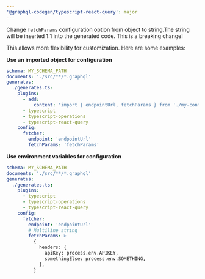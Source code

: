 ```yaml
---
'@graphql-codegen/typescript-react-query': major
---
```


Change `fetchParams` configuration option from object to string.The string will be inserted 1:1 into the generated code. This is a breaking change!

This allows more flexibility for customization. Here are some examples:

**Use an imported object for configuration**

```yaml
schema: MY_SCHEMA_PATH
documents: './src/**/*.graphql'
generates:
  ./generates.ts:
    plugins:
      - add:
          content: "import { endpointUrl, fetchParams } from './my-config';"
      - typescript
      - typescript-operations
      - typescript-react-query
    config:
      fetcher:
        endpoint: 'endpointUrl'
        fetchParams: 'fetchParams'
```

**Use environment variables for configuration**

```yaml
schema: MY_SCHEMA_PATH
documents: './src/**/*.graphql'
generates:
  ./generates.ts:
    plugins:
      - typescript
      - typescript-operations
      - typescript-react-query
    config:
      fetcher:
        endpoint: 'endpointUrl'
        # Multiline string
        fetchParams: >
          {
            headers: {
              apiKey: process.env.APIKEY,
              somethingElse: process.env.SOMETHING,
            },
          }
```
